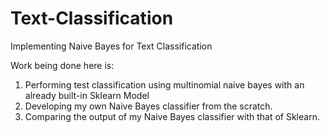 # Text-Classification
Implementing Naive Bayes for Text Classification

Work being done here is:
1. Performing test classification using multinomial naive bayes with an already built-in Sklearn Model
2. Developing my own Naive Bayes classifier from the scratch.
3. Comparing the output of my Naive Bayes classifier with that of Sklearn.
